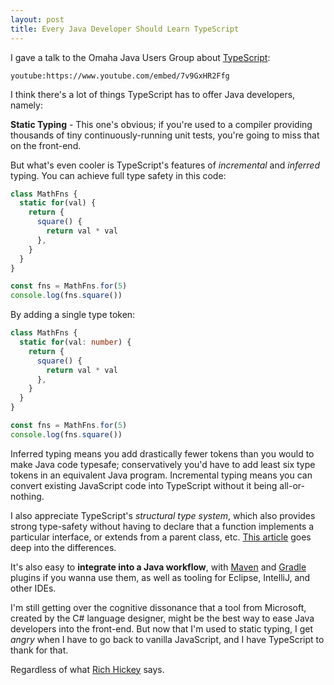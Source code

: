 ```yaml
---
layout: post
title: Every Java Developer Should Learn TypeScript
---
```


I gave a talk to the Omaha Java Users Group about [TypeScript][ts]:

`youtube:https://www.youtube.com/embed/7v9GxHR2Ffg`

I think there's a lot of things TypeScript has to offer Java developers, namely:

**Static Typing** - This one's obvious; if you're used to a compiler providing thousands of tiny continuously-running unit tests, you're going to miss that on the front-end.

But what's even cooler is TypeScript's features of _incremental_ and _inferred_ typing. You can achieve full type safety in this code:

```typescript
class MathFns {
  static for(val) {
    return {
      square() {
        return val * val
      },
    }
  }
}

const fns = MathFns.for(5)
console.log(fns.square())
```

By adding a single type token:

```typescript
class MathFns {
  static for(val: number) {
    return {
      square() {
        return val * val
      },
    }
  }
}

const fns = MathFns.for(5)
console.log(fns.square())
```

Inferred typing means you add drastically fewer tokens than you would to make Java code typesafe; conservatively you'd have to add least six type tokens in an equivalent Java program. Incremental typing means you can convert existing JavaScript code into TypeScript without it being all-or-nothing.

I also appreciate TypeScript's _structural type system_, which also provides strong type-safety without having to declare that a function implements a particular interface, or extends from a parent class, etc. [This article][structural] goes deep into the differences.

It's also easy to **integrate into a Java workflow**, with [Maven](https://github.com/gnkoshelev/typescript-maven-plugin) and [Gradle](https://github.com/sothmann/typescript-gradle-plugin) plugins if you wanna use them, as well as tooling for Eclipse, IntelliJ, and other IDEs.

I'm still getting over the cognitive dissonance that a tool from Microsoft, created by the C# language designer, might be the best way to ease Java developers into the front-end. But now that I'm used to static typing, I get _angry_ when I have to go back to vanilla JavaScript, and I have TypeScript to thank for that.

Regardless of what [Rich Hickey][clj] says.

[ts]: http://typescriptlang.org/
[structural]: https://www.triplet.fi/blog/type-system-differences-in-typescript-structural-type-system-vs-c-java-nominal-type-system/
[clj]: https://www.youtube.com/watch?v=2V1FtfBDsLU
